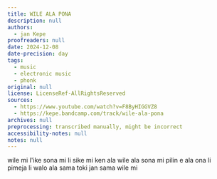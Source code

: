```yaml
---
title: WILE ALA PONA
description: null
authors:
  - jan Kepe
proofreaders: null
date: 2024-12-08
date-precision: day
tags:
  - music
  - electronic music
  - phonk
original: null
license: LicenseRef-AllRightsReserved
sources:
  - https://www.youtube.com/watch?v=F8ByHIGGVZ8
  - https://kepe.bandcamp.com/track/wile-ala-pona
archives: null
preprocessing: transcribed manually, might be incorrect
accessibility-notes: null
notes: null
---
```


wile mi l'ike
sona mi li sike
mi ken ala wile ala sona
mi pilin e ala
ona li pimeja
li walo ala sama toki jan sama wile mi

